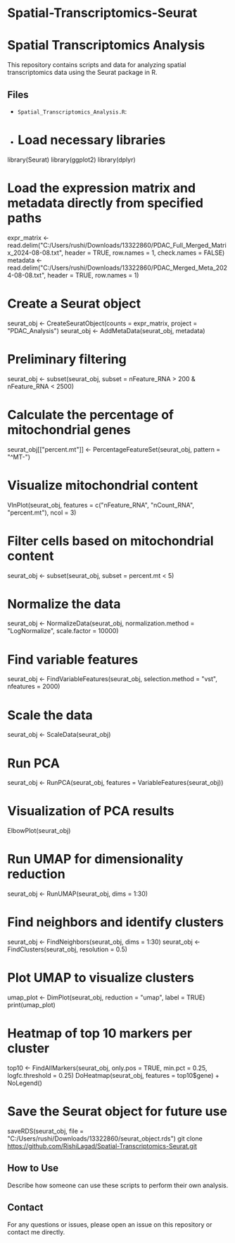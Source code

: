 # Spatial-Transcriptomics-Seurat
# Spatial Transcriptomics Analysis

This repository contains scripts and data for analyzing spatial transcriptomics data using the Seurat package in R.

## Files
- `Spatial_Transcriptomics_Analysis.R`:
- # Load necessary libraries
library(Seurat)
library(ggplot2)
library(dplyr)

# Load the expression matrix and metadata directly from specified paths
expr_matrix <- read.delim("C:/Users/rushi/Downloads/13322860/PDAC_Full_Merged_Matrix_2024-08-08.txt", 
                          header = TRUE, row.names = 1, check.names = FALSE)
metadata <- read.delim("C:/Users/rushi/Downloads/13322860/PDAC_Merged_Meta_2024-08-08.txt", 
                       header = TRUE, row.names = 1)

# Create a Seurat object
seurat_obj <- CreateSeuratObject(counts = expr_matrix, project = "PDAC_Analysis")
seurat_obj <- AddMetaData(seurat_obj, metadata)

# Preliminary filtering
seurat_obj <- subset(seurat_obj, subset = nFeature_RNA > 200 & nFeature_RNA < 2500)

# Calculate the percentage of mitochondrial genes
seurat_obj[["percent.mt"]] <- PercentageFeatureSet(seurat_obj, pattern = "^MT-")

# Visualize mitochondrial content
VlnPlot(seurat_obj, features = c("nFeature_RNA", "nCount_RNA", "percent.mt"), ncol = 3)

# Filter cells based on mitochondrial content
seurat_obj <- subset(seurat_obj, subset = percent.mt < 5)

# Normalize the data
seurat_obj <- NormalizeData(seurat_obj, normalization.method = "LogNormalize", scale.factor = 10000)

# Find variable features
seurat_obj <- FindVariableFeatures(seurat_obj, selection.method = "vst", nfeatures = 2000)

# Scale the data
seurat_obj <- ScaleData(seurat_obj)

# Run PCA
seurat_obj <- RunPCA(seurat_obj, features = VariableFeatures(seurat_obj))

# Visualization of PCA results
ElbowPlot(seurat_obj)

# Run UMAP for dimensionality reduction
seurat_obj <- RunUMAP(seurat_obj, dims = 1:30)

# Find neighbors and identify clusters
seurat_obj <- FindNeighbors(seurat_obj, dims = 1:30)
seurat_obj <- FindClusters(seurat_obj, resolution = 0.5)

# Plot UMAP to visualize clusters
umap_plot <- DimPlot(seurat_obj, reduction = "umap", label = TRUE)
print(umap_plot)

# Heatmap of top 10 markers per cluster
top10 <- FindAllMarkers(seurat_obj, only.pos = TRUE, min.pct = 0.25, logfc.threshold = 0.25)
DoHeatmap(seurat_obj, features = top10$gene) + NoLegend()

# Save the Seurat object for future use
saveRDS(seurat_obj, file = "C:/Users/rushi/Downloads/13322860/seurat_object.rds")
git clone https://github.com/RishiLagad/Spatial-Transcriptomics-Seurat.git



## How to Use
Describe how someone can use these scripts to perform their own analysis.

## Contact
For any questions or issues, please open an issue on this repository or contact me directly.

